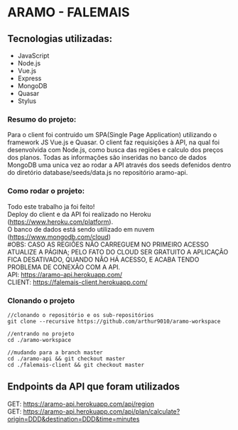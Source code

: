 # ARAMO - FALEMAIS

## Tecnologias utilizadas:
* JavaScript
* Node.js
* Vue.js
* Express
* MongoDB
* Quasar
* Stylus

### Resumo do projeto:
  Para o client foi contruido um SPA(Single Page Application) utilizando o framework JS Vue.js e Quasar. O client faz requisições à API, na qual foi desenvolvida com Node.js, como busca das regiões e calculo dos preços dos planos. Todas as informações são inseridas no banco de dados MongoDB uma unica vez ao rodar a API através dos seeds defenidos dentro do diretório database/seeds/data.js no repositório aramo-api.
 
### Como rodar o projeto:
  Todo este trabalho ja foi feito!  
  Deploy do client e da API foi realizado no Heroku (https://www.heroku.com/platform).  
  O banco de dados está sendo utilizado em nuvem (https://www.mongodb.com/cloud)  
  #OBS: CASO AS REGIÕES NÃO CARREGUEM NO PRIMEIRO ACESSO ATUALIZE  A PÁGINA;
  PELO FATO DO CLOUD SER GRATUITO A APLICAÇÂO FICA DESATIVADO, QUANDO NÂO HÁ ACESSO, E ACABA TENDO PROBLEMA DE CONEXÃO COM A API.  
  API: https://aramo-api.herokuapp.com/  
  CLIENT: https://falemais-client.herokuapp.com/  
  
### Clonando o projeto 
```
//clonando o repositório e os sub-repositórios
git clone --recursive https://github.com/arthur9010/aramo-workspace

//entrando no projeto
cd ./aramo-workspace

//mudando para a branch master
cd ./aramo-api && git checkout master  
cd ./falemais-client && git checkout master
```
## Endpoints da API que foram utilizados
GET: https://aramo-api.herokuapp.com/api/region   
GET: https://aramo-api.herokuapp.com/api/plan/calculate?origin=DDD&destination=DDD&time=minutes


